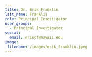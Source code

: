 ```yaml
---
title: Dr. Erik Franklin
last_name: Franklin
role: Principal Investigator
user_groups: 
  - Principal Investigator
social:
  email: erikcf@hawaii.edu
image: 
 filename: /images/erik_franklin.jpeg
---
```

